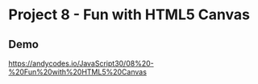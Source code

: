 # Project 8 - Fun with HTML5 Canvas

## Demo

https://andycodes.io/JavaScript30/08%20-%20Fun%20with%20HTML5%20Canvas
